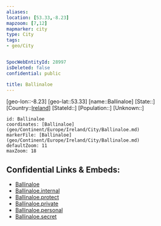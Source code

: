 ```yaml
---
aliases: 
location: [53.33,-8.23]
mapzoom: [7,12] 
mapmarker: city 
type: City
tags:
- geo/City


SpocWebEntityId: 28997
isDeleted: false
confidential: public

title: Ballinaloe
---
```

[geo-lon::-8.23]
[geo-lat::53.33]
[name::Ballinaloe]
[State::]
[Country::[Ireland](geo/Continent/Europe/Ireland.md)]
[StateId::]
[Population::]
[Unknown::]


```leaflet
id: Ballinaloe
coordinates: [Ballinaloe](geo/Continent/Europe/Ireland/City/Ballinaloe.md)
markerFile: [Ballinaloe](geo/Continent/Europe/Ireland/City/Ballinaloe.md)
defaultZoom: 11 
maxZoom: 18
```


## Confidential Links & Embeds: 
- [Ballinaloe](../../../../../../_public/geo/Continent/Europe/Ireland/City/Ballinaloe.md) 
- [Ballinaloe.internal](../../../../../../_internal/geo/Continent/Europe/Ireland/City/Ballinaloe.internal.md) 
- [Ballinaloe.protect](../../../../../../_protect/geo/Continent/Europe/Ireland/City/Ballinaloe.protect.md) 
- [Ballinaloe.private](../../../../../../_private/geo/Continent/Europe/Ireland/City/Ballinaloe.private.md) 
- [Ballinaloe.personal](../../../../../../_personal/geo/Continent/Europe/Ireland/City/Ballinaloe.personal.md) 
- [Ballinaloe.secret](../../../../../../_secret/geo/Continent/Europe/Ireland/City/Ballinaloe.secret.md) 
